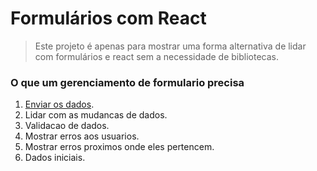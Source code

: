 # Formulários com React

> Este projeto é apenas para mostrar uma forma alternativa de lidar com formulários e react sem a necessidade de bibliotecas.

### O que um gerenciamento de formulario precisa

1. [Enviar os dados](https://github.com/uselessdev/react-forms-examples/commit/1f845196613f3c085d38cb4c67ff1b4cde02749f).
2. Lidar com as mudancas de dados.
3. Validacao de dados.
4. Mostrar erros aos usuarios.
5. Mostrar erros proximos onde eles pertencem.
6. Dados iniciais.
